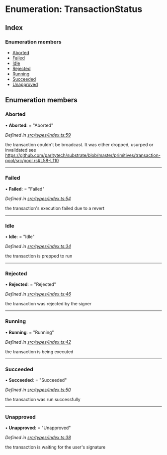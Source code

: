 # Enumeration: TransactionStatus

## Index

### Enumeration members

* [Aborted](transactionstatus.md#aborted)
* [Failed](transactionstatus.md#failed)
* [Idle](transactionstatus.md#idle)
* [Rejected](transactionstatus.md#rejected)
* [Running](transactionstatus.md#running)
* [Succeeded](transactionstatus.md#succeeded)
* [Unapproved](transactionstatus.md#unapproved)

## Enumeration members

###  Aborted

• **Aborted**: = "Aborted"

*Defined in [src/types/index.ts:59](https://github.com/PolymathNetwork/polymesh-sdk/blob/da0f7fd7/src/types/index.ts#L59)*

the transaction couldn't be broadcast. It was either dropped, usurped or invalidated
see https://github.com/paritytech/substrate/blob/master/primitives/transaction-pool/src/pool.rs#L58-L110

___

###  Failed

• **Failed**: = "Failed"

*Defined in [src/types/index.ts:54](https://github.com/PolymathNetwork/polymesh-sdk/blob/da0f7fd7/src/types/index.ts#L54)*

the transaction's execution failed due to a revert

___

###  Idle

• **Idle**: = "Idle"

*Defined in [src/types/index.ts:34](https://github.com/PolymathNetwork/polymesh-sdk/blob/da0f7fd7/src/types/index.ts#L34)*

the transaction is prepped to run

___

###  Rejected

• **Rejected**: = "Rejected"

*Defined in [src/types/index.ts:46](https://github.com/PolymathNetwork/polymesh-sdk/blob/da0f7fd7/src/types/index.ts#L46)*

the transaction was rejected by the signer

___

###  Running

• **Running**: = "Running"

*Defined in [src/types/index.ts:42](https://github.com/PolymathNetwork/polymesh-sdk/blob/da0f7fd7/src/types/index.ts#L42)*

the transaction is being executed

___

###  Succeeded

• **Succeeded**: = "Succeeded"

*Defined in [src/types/index.ts:50](https://github.com/PolymathNetwork/polymesh-sdk/blob/da0f7fd7/src/types/index.ts#L50)*

the transaction was run successfully

___

###  Unapproved

• **Unapproved**: = "Unapproved"

*Defined in [src/types/index.ts:38](https://github.com/PolymathNetwork/polymesh-sdk/blob/da0f7fd7/src/types/index.ts#L38)*

the transaction is waiting for the user's signature
